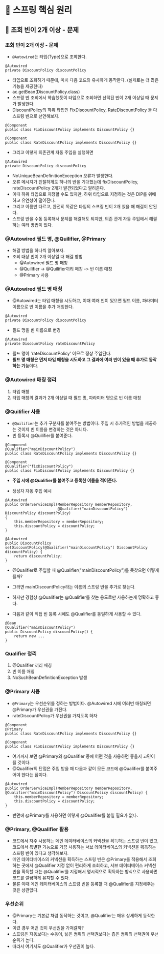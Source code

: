 # :book: 스프링 핵심 원리

## :pushpin: 조회 빈이 2개 이상 - 문제


### 조회 빈이 2개 이상 - 문제

- `@Autowired`는 타입(Type)으로 조회한다.

```
@Autowired
private DiscountPolicy discountPolicy
```

- 타입으로 조회하기 때문에, 마치 다음 코드와 유사하게 동작한다. (실제로는 더 많은 기능을 제공한다)
- ac.getBean(DiscountPolicy.class)
- 스프링 빈 조회에서 학습했듯이 타입으로 조회하면 선택된 빈이 2개 이상일 때 문제가 발생한다.
- DiscountPolicy의 하위 타입인 FixDiscountPolicy, RateDiscountPolicy 둘 다 스프링 빈으로 선언해보자.

```
@Component
public class FixDiscountPolicy implements DiscountPolicy {}
```

```
@Component
public class RateDiscountPolicy implements DiscountPolicy {}
```

- 그리고 이렇게 의존관계 자동 주입을 실행하면 

```
@Autowired
private DiscountPolicy discountPolicy
```

- NoUniqueBeanDefinitionException 오류가 발생한다.
- 오류 메시지가 친절하게도 하나의 빈을 기대했는데 fixDiscountPolicy, rateDiscountPolicy 2개가 발견되었다고 알려준다.
- 이때 하위 타입으로 지정할 수도 있지만, 하위 타입으로 지정하는 것은 DIP를 위배하고 유연성이 떨어진다.
- 그리고 이름만 다르고, 완전히 똑같은 타입의 스프링 빈이 2개 있을 때 해결이 안된다.
- 스프링 빈을 수동 등록해서 문제를 해결해도 되지만, 의존 관계 자동 주입에서 해결하는 여러 방법이 있다.


### @Autowired 필드 명, @Quilifier, @Primary

- 해결 방법을 하나씩 알아보자.
- 조회 대상 빈이 2개 이상일 때 해결 방법
    - @Autowired 필드 명 매칭
    - @Quilifier -> @Quilifier끼리 매칭 -> 빈 이름 매칭
    - @Primary 사용

  
### @Autowired 필드 명 매칭
- @Autowired는 타입 매칭을 시도하고, 이때 여러 빈이 있으면 필드 이름, 파라미터 이름으로 빈 이름을 추가 매칭한다.

```
@Autowired
private DiscountPolicy discountPolicy
```

- 필드 명을 빈 이름으로 변경
````
@Autowired
private DiscountPolicy rateDiscountPolicy
````

- 필드 명이 'rateDiscountPolicy' 이므로 정상 주입된다.
- **필드 명 매칭은 먼저 타입 매칭을 시도하고 그 결과에 여러 빈이 있을 때 추가로 동작하는 기능**이다.


### @Autowired 매칭 정리
1. 타입 매칭
2. 타입 매칭의 결과가 2개 이상일 때 필드 명, 파라미터 명으로 빈 이름 매칭


### @Quilifier 사용
- `@Quilifier`는 추가 구분자를 붙여주는 방법이다. 주입 시 추가적인 방법을 제공하는 것이지 빈 이름을 변경하는 것은 아니다.
- 빈 등록시 @Quilifier를 붙여준다.

```
@Component
@Qualifier("mainDiscountPolicy")
public class RateDiscountPolicy implements DiscountPolicy {}
```

```
@Component
@Qualifier("fixDiscountPolicy")
public class FixDiscountPolicy implements DiscountPolicy {}
```

- **주입 시에 @Qualifier를 붙여주고 등록한 이름을 적어준다.**

- 생성자 자동 주입 예시
````
@Autowired
public OrderServiceImpl(MemberRepository memberRepository, 
                        @Qualifier("mainDiscountPolicy") DiscountPolicy discountPolicy) 
{
    this.memberRepository = memberRepository;
    this.discountPolicy = discountPolicy;
}
````

`````
@Autowired
public DiscountPolicy setDiscountPolicy(@Qualifier("mainDiscountPolicy") DiscountPolicy discountPolicy) {
    return discountPolicy;
}
`````

- @Qualifier로 주입할 때 @Qualifier("mainDiscountPolicy")를 못찾으면 어떻게 될까?
- 그러면 mainDiscountPolicy라는 이름의 스프링 빈을 추가로 찾는다.
- 하지만 경험상 @Qualifier는 @Qualifier를 찾는 용도로만 사용하는게 명확하고 좋다.
  
- 다음과 같이 직접 빈 등록 시에도 @Qualifier를 동일하게 사용할 수 있다.

```
@Bean
@Qualifier("mainDiscountPolicy")
public DiscountPolicy discountPolicy() {
    return new ...
}
```

### Qualifier 정리
1. @Qualifier 끼리 매칭
2. 빈 이름 매칭
3. NoSuchBeanDefinitionException 발생


### @Primary 사용
- `@Primary`는 우선순위를 정하는 방법이다. @Autowired 시에 여러번 매칭되면 @Primary가 우선권을 가진다.
- rateDiscountPolicy가 우선권을 가지도록 하자

```
@Component
@Primary
public class RateDiscountPolicy implements DiscountPolicy {}

@Component
public class FixDiscountPolicy implements DiscountPolicy {}
```

- 여기까지 보면 @Primary와 @Qualifier 중에 어떤 것을 사용하면 좋을지 고민이 될 것이다.
- @Qualifier의 단점은 주입 받을 때 다음과 같이 모든 코드에 @Qualifier를 붙여주어야 한다는 점이다.

```text
@Autowired
public OrderServiceImpl(MemberRepository memberRepository, @Qualifier("mainDiscountPolicy") DiscountPolicy discountPolicy) {
    this.memberRepository = memberRepository;
    this.discountPolicy = discountPolicy;
}
```

- 반면에 @Primary를 사용하면 이렇게 @Qualifier를 붙일 필요가 없다.


### @Primary, @Qualifier 활용
- 코드에서 자주 사용하는 메인 데이터베이스의 커넥션을 획득하는 스프링 빈이 있고, 코드에서 특별한 기능으로 가끔 사용하는
서브 데이터베이스의 커넥션을 획득하는 스프링 빈이 있다고 생각해보자.
- 메인 데이터베이스의 커넥션을 획득하는 스프링 빈은 @Primary를 적용해서 조회하는 곳에서 @Qualifier 지정 없이 편리하게 조회하고,
서브 데이터베이스 커넥션 빈을 획득할 때는 @Qualifier를 지정해서 명시적으로 획득하는 방식으로 사용하면 코드를 깔끔하게 유지할 수 있다.
- 물론 이때 메인 데이터베이스의 스프링 빈을 등록할 때 @Qualifier를 지정해주는 것은 상관없다.


### 우선순위
- @Primary는 기본값 처럼 동작하는 것이고, @Qualifier는 매우 상세하게 동작한다.
- 이련 경우 어떤 것이 우선권을 가져갈까?
- 스프링은 자동보다는 수동이, 넓은 범위의 선택권보다는 좁은 범위의 선택권이 우선 순위가 높다.
- 따라서 여기서도 @Qualifier가 우선권이 높다.